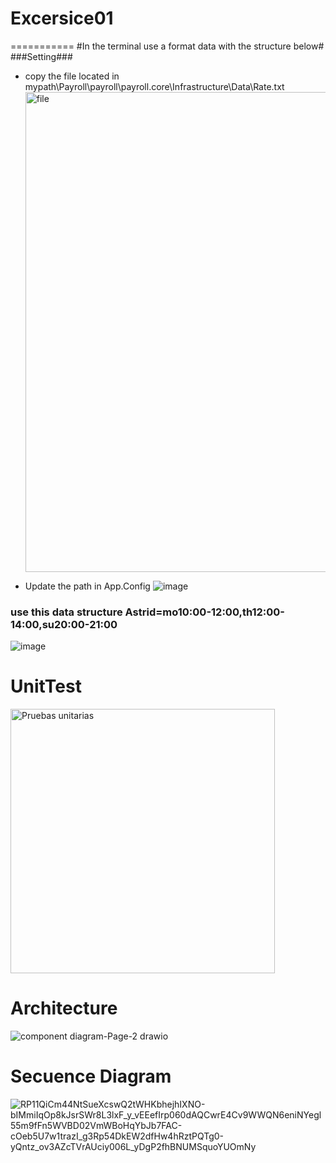 # Excersice01
===========
#In the terminal use a format data with the structure below#
###Setting###
* copy the file located in mypath\Payroll\payroll\payroll.core\Infrastructure\Data\Rate.txt
  <img width="768" alt="file" src="https://user-images.githubusercontent.com/10315086/167655986-78c2bcc9-facb-4085-9acd-0c472680d9bb.png">

* Update the path in App.Config
![image](https://user-images.githubusercontent.com/10315086/167655307-37d43ab3-8646-4d0a-a625-61bdcf2d4e9b.png)

### use this data structure Astrid=mo10:00-12:00,th12:00-14:00,su20:00-21:00
![image](https://user-images.githubusercontent.com/10315086/167639101-f91cacb9-a988-418b-9b5f-0c0e69f181f4.png)


# UnitTest
<img width="423" alt="Pruebas unitarias" src="https://user-images.githubusercontent.com/10315086/167657183-2331e9c9-1e62-4652-9aea-4ed4db3f673d.PNG">

# Architecture
![component diagram-Page-2 drawio](https://user-images.githubusercontent.com/10315086/167658068-e7e8c59c-baa1-4ff1-80c1-00912812d79b.png)

# Secuence Diagram
![RP11QiCm44NtSueXcswQ2tWHKbhejhIXNO-bIMmiIqOp8kJsrSWr8L3lxF_y_vEEefIrp060dAQCwrE4Cv9WWQN6eniNYegl55m9fFn5WVBD02VmWBoHqYbJb7FAC-cOeb5U7w1trazI_g3Rp54DkEW2dfHw4hRztPQTg0-yQntz_ov3AZcTVrAUciy006L_yDgP2fhBNUMSquoYUOmNy](https://user-images.githubusercontent.com/10315086/167663260-0536e872-f5a1-4ee6-989e-507cf4fcf194.png)
